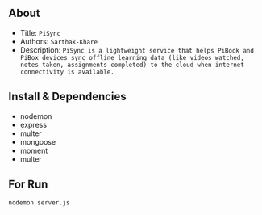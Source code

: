 ## About

- Title: `PiSync`
- Authors: `Sarthak-Khare`
- Description: `PiSync is a lightweight service that helps PiBook and PiBox devices sync offline learning data (like
videos watched, notes taken, assignments completed) to the cloud when internet connectivity is
available.`

## Install & Dependencies

- nodemon
- express
- multer
- mongoose
- moment
- multer

## For Run

```
nodemon server.js
```

